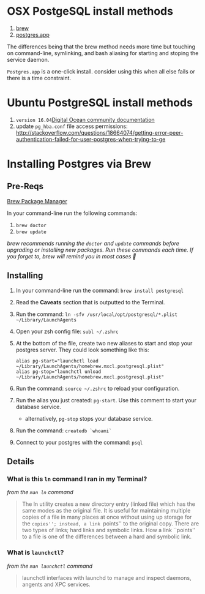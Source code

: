 # OSX PostgeSQL install methods

1. [brew](https://github.com/devleague/DevLeague-Modules/blob/master/Databases/RDBMS/postgresInstall.md#installing-postgres-via-brew)
2. [postgres.app](http://postgresapp.com/)

The differences being that the brew method needs more time but touching on command-line, symlinking, and bash aliasing for starting and stoping the service daemon.

`Postgres.app` is a one-click install. consider using this when all else fails or there is a time constraint.

# Ubuntu PostgreSQL install methods

1. `version 16.04`[Digital Ocean community documentation](https://www.digitalocean.com/community/tutorials/how-to-install-and-use-postgresql-on-ubuntu-16-04)
2. update `pg_hba.conf` file access permissions: http://stackoverflow.com/questions/18664074/getting-error-peer-authentication-failed-for-user-postgres-when-trying-to-ge

# Installing Postgres via Brew

## Pre-Reqs
[Brew Package Manager](http://brew.sh)

In your command-line run the following commands:

1. `brew doctor`
1. `brew update`

*brew recommends running the `doctor` and `update` commands before upgrading or installing new packages. Run these commands each time. If you forget to, brew will remind you in most cases :information_desk_person:*

## Installing
1. In your command-line run the command: `brew install postgresql`
2. Read the **Caveats** section that is outputted to the Terminal.
3. Run the command: `ln -sfv /usr/local/opt/postgresql/*.plist ~/Library/LaunchAgents`
4. Open your zsh config file: `subl ~/.zshrc`
5. At the bottom of the file, create two new aliases to start and stop your postgres server. They could look something like this:

     ```
     alias pg-start="launchctl load ~/Library/LaunchAgents/homebrew.mxcl.postgresql.plist"
     alias pg-stop="launchctl unload ~/Library/LaunchAgents/homebrew.mxcl.postgresql.plist"
     ```

6. Run the command: `source ~/.zshrc` to reload your configuration.
7. Run the alias you just created: `pg-start`. Use this comment to start your database service.
     - alternatively, `pg-stop` stops your database service.
7. Run the command: ``createdb `whoami` ``
8. Connect to your postgres with the command: `psql`

## Details
### What is this `ln` command I ran in my Terminal?

_from the `man ln` command_

> The ln utility creates a new directory entry (linked file) which has the same modes as the original file.  It is useful for maintaining multiple copies of a
     file in many places at once without using up storage for the ``copies''; instead, a link ``points'' to the original copy.  There are two types of links; hard
     links and symbolic links.  How a link ``points'' to a file is one of the differences between a hard and symbolic link.

### What is `launchctl`?

_from the `man launchctl` command_

>launchctl interfaces with launchd to manage and inspect daemons, angents and XPC services.
